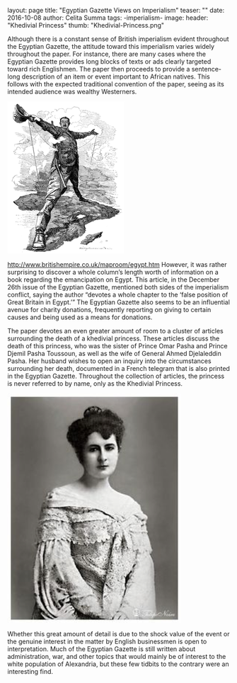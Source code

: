 layout: page
title: "Egyptian Gazette Views on Imperialism"
teaser: ""
date: 2016-10-08
author: Celita Summa
tags: -imperialism-
image:
  header: "Khedivial Princess"
  thumb: "Khedivial-Princess.png"


Although there is a constant sense of British imperialism evident throughout the Egyptian Gazette, the attitude toward this imperialism varies widely throughout the
paper. For instance, there are many cases where the Egyptian Gazette provides long blocks of texts or ads clearly targeted toward rich Englishmen. The paper then proceeds to provide a sentence-long description of an  item or event important to African natives. This follows with the expected traditional convention of the paper, seeing as its intended audience was wealthy Westerners.

![Cecil Rhodes](Cecil-Rhodes.png)

http://www.britishempire.co.uk/maproom/egypt.htm
However, it was rather surprising to discover a whole column’s length worth of information on a
book regarding the emancipation on Egypt. This article, in the December 26th issue of the
Egyptian Gazette, mentioned both sides of the imperialism conflict, saying the author “devotes a
whole chapter to the ‘false position of Great Britain in Egypt.’” The Egyptian Gazette also seems
to be an influential avenue for charity donations, frequently reporting on giving to certain causes
and being used as a means for donations.

The paper devotes an even greater amount of room to a cluster of articles surrounding the death of a khedivial princess. These articles discuss the death of this princess, who was the sister of Prince Omar Pasha and Prince Djemil Pasha Toussoun, as well as the wife of General Ahmed Djelaleddin Pasha. Her husband wishes to open an inquiry into the circumstances surrounding her death, documented in a French telegram that is also printed in the Egyptian Gazette. Throughout the collection of articles, the princess is never referred to by name, only as the Khedivial Princess.

![Khedivial Princess](Khedivial-Princess.png)

Whether this great amount of detail is due to the shock value of the event or the genuine interest
in the matter by English businessmen is open to interpretation. Much of the Egyptian Gazette is still
written about administration, war, and other topics that would mainly be of interest to the white
population of Alexandria, but these few tidbits to the contrary were an interesting find.
